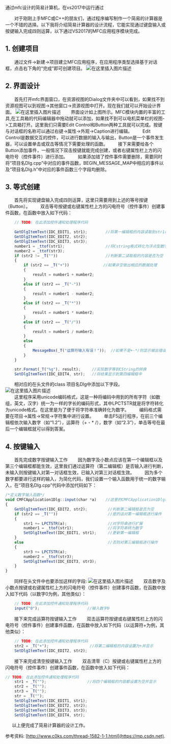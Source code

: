 通过mfc设计的简易计算机，在vs2017中运行通过

&ensp;&ensp;&ensp;&ensp;对于刚刚上手MFC或C++的朋友们，通过程序编写制作一个简易的计算器是一个不错的选择。以下我将介绍简易计算器的设计流程，它能实现通过键盘输入或按键输入完成四则运算，以下通过VS2017的MFC应用程序模块完成。

## 1. 创建项目
&ensp;&ensp;&ensp;&ensp;通过文件->新建->项目建立MFC应用程序，在应用程序类型选择基于对话框，点击右下角的“完成”即可创建项目。
![在这里插入图片描述](https://github.com/trybesthbk/calculator/blob/master/%E5%9B%BE%E7%89%87/20200519102708594.png)
## 2. 界面设计
&ensp;&ensp;&ensp;&ensp;首先打开mfc界面窗口，在资源视图的Dialog文件夹中可以看到，如果找不到资源视图可以到视图->其他窗口->资源视图中打开。现在我们就可以开始设计界面。
![在这里插入图片描述](https://github.com/trybesthbk/calculator/blob/master/%E5%9B%BE%E7%89%87/20200121224017624.png)
&ensp;&ensp;&ensp;&ensp;界面设计如上图所示。MFC模块内置的丰富的工具,在工具箱的代码编辑器中拖动就可以添加，如果找不到可以电机菜单栏的视图->工具箱打开。这里我们只需要Edit Control和Button两种工具就可以完成。按键与对话框的名称可以通过右键->属性->外观->Caption进行编辑。
&ensp;&ensp;&ensp;&ensp;Edit Control是数据交互的控件，可以进行数据的输入与输出，Button是一个事件发生器，可以设置单击或双击等情况下需要处理的函数。
&ensp;&ensp;&ensp;&ensp;接下来需要给各个Button添加事件，一般情况下双击按键就能完成创建，或者右键属性栏上方的闪电符号（控件事件）进行添加。
&ensp;&ensp;&ensp;&ensp;如果添加错了控件事件需要删除，需要同时将“项目名Dlg.cpp”中对应的事件函数，BEGIN_MESSAGE_MAP中相应的事件以及“项目名Dlg.h”中对应的事件函数三个字段均删除。

## 3. 等式创建
&ensp;&ensp;&ensp;&ensp;首先将实现键盘输入完成四则运算，这里只需要用到上述的等号按键（Button）。
&ensp;&ensp;&ensp;&ensp;双击等号按键或右键属性栏上方的闪电符号（控件事件）创建事件函数，在函数中放入如下代码：
```javascript
	// TODO: 在此添加控件通知处理程序代码
	
	GetDlgItemText(IDC_EDIT1, str1);        //将第一编辑框的内容读取到str1(IDC与设计界面的ID匹配)
	GetDlgItemText(IDC_EDIT2, str2);
	GetDlgItemText(IDC_EDIT3, str3);
	number1 = _ttof(str1);                  //将Cstring格式转化为浮点型数字（unicode编码格式） 
	number2 = _ttof(str3);
	if (str2 != _T(""))                     //判断第二读取框的内容是否为空
	{
		if (str2 == _T("+"))               //如果非空做出相应的数据处理
		{
			result = number1 + number2;
		}
		else if (str2 == _T("-"))
		{
			result = number1 - number2;
		}
		else if (str2 == _T("*"))
		{
			result = number1 * number2;
		}
		else if (str2 == _T("/"))
		{
			result = number1 / number2;
		}
		else
		{
			MessageBox(_T("运算符输入有误！"));  //如果不是+-*/则显示输出错误
		}
	}

	str.Format(_T("%g"), result);     //实现数字等到CString的转换
	SetDlgItemText(IDC_EDIT4, str);   //将结果显示到第四编辑框中
```
&ensp;&ensp;&ensp;&ensp;相对应的在头文件的class 项目名Dlg中添加以下字段。
![在这里插入图片描述](https://github.com/trybesthbk/calculator/blob/master/%E5%9B%BE%E7%89%87/20200121224007998.png)  
&ensp;&ensp;&ensp;&ensp;这里程序采用unicode编码格式，这是一种将编码中用到的所有字符（如数组，英文，汉字）统一为一样的字长的编码形式，其中LPCTSTR就是将字符转化为unicode格式。在这里是为了便于将字符串准确转化为数字。
&ensp;&ensp;&ensp;&ensp;编码格式需要在项目->属性->常规->字符集中进行设置。
&ensp;&ensp;&ensp;&ensp;单击F5运行程序，在前三个编辑框依次输入数字（如“1.2”），运算符（+ - * /），数字（如“2.3”），单击等号在最后一个编辑框就可以得到答案。

## 4. 按键输入
&ensp;&ensp;&ensp;&ensp;首先完成数字按键输入工作
&ensp;&ensp;&ensp;&ensp;因为数字及小数点应该在第一个编辑框以及第三个编辑框都能生效，这里我们通过运算符（第二编辑框）是否输入进行判断，未输入则按键输入对第一对话框生效，已输入对第三对话框生效。
&ensp;&ensp;&ensp;&ensp;因为多个数字都要进行这样的输入，为简化代码，我们设置一个输入函数用于统一的数字输入，在“项目名Dlg.cpp”代码中添加代码如下：
```javascript
/*定义数字输入函数*/
void CMFCApplication1Dlg::input(char *a)    //这里的CMFCApplication1Dlg需改为“你的项目名Dlg”
{
	GetDlgItemText(IDC_EDIT2, str2);         //判断第二编辑框是否为空
	if (str2 == _T(""))                      //是的话对第一编辑框进行操作
	{
		str1 += LPCTSTR(a);                  //对字符串进行扩展
		number1 = _ttof(str1);               //将字符串转为数字
		SetDlgItemText(IDC_EDIT1, str1);     //更新第一编辑框
	}
	else                                     //否则对第三编辑框进行操作
	{
		str3 += LPCTSTR(a);
		number2 = _ttof(str3);
		SetDlgItemText(IDC_EDIT3, str3);
	}
}
```
&ensp;&ensp;&ensp;&ensp;同样在头文件中也要添加这样的字段:
![在这里插入图片描述](https://github.com/trybesthbk/calculator/blob/master/%E5%9B%BE%E7%89%87/20200121223951320.png)
&ensp;&ensp;&ensp;&ensp;双击数字及小数点按键或右键属性栏上方的闪电符号（控件事件）创建事件函数，在函数中放入如下代码（以数字0为例，其他类似）：
```javascript
	// TODO: 在此添加控件通知处理程序代码
	input("0");                     //输入数字0
```
&ensp;&ensp;&ensp;&ensp;接下来完成运算符按键输入工作
&ensp;&ensp;&ensp;&ensp;双击运算符按键或右键属性栏上方的闪电符号（控件事件）创建事件函数，在函数中放入如下代码（以运算符+为例，其他类似）：
```javascript
	// TODO: 在此添加控件通知处理程序代码
	str2 = _T("+");                  //将第二编辑框的内容设置为+并显示
	SetDlgItemText(IDC_EDIT2, str2);
```
&ensp;&ensp;&ensp;&ensp;接下来完成清空按键输入工作
&ensp;&ensp;&ensp;&ensp;双击清零（C）按键或右键属性栏上方的闪电符号（控件事件）创建事件函数，在函数中放入如下代码：
```javascript
// TODO: 在此添加控件通知处理程序代码
	str1 = _T("");                  //将四个编辑框的内容都设置为空并显示
	str2 = _T("");
	str3 = _T("");
	str = _T("");
	SetDlgItemText(IDC_EDIT1, str1);
	SetDlgItemText(IDC_EDIT2, str2);
	SetDlgItemText(IDC_EDIT3, str3);
	SetDlgItemText(IDC_EDIT4, str);
```
&ensp;&ensp;&ensp;以上便完成了简易计算器的设计工作。

参考资料: [http://www.c0ks.com/thread-1582-1-1.html](https://mp.csdn.net).
